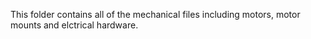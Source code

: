 This folder contains all of the mechanical files including motors, motor mounts and elctrical hardware.
